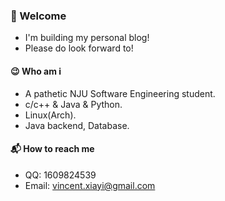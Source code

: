### 👏 Welcome

* I'm building my personal blog!
* Please do look forward to!

#### 😉 Who am i

* A pathetic NJU Software Engineering student.
* c/c++ & Java & Python.
* Linux(Arch).
* Java backend, Database.

#### 📬 How to reach me

* QQ: 1609824539
* Email: vincent.xiayi@gmail.com

